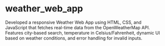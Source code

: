 # weather_web_app
Developed a responsive Weather Web App using HTML, CSS, and JavaScript that fetches real-time data from the OpenWeatherMap API. Features city-based search, temperature in Celsius/Fahrenheit, dynamic UI based on weather conditions, and error handling for invalid inputs.
